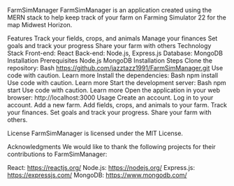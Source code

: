 FarmSimManager
FarmSimManager is an application created using the MERN stack to help keep track of your farm on Farming Simulator 22 for the map Midwest Horizon.

Features
Track your fields, crops, and animals
Manage your finances
Set goals and track your progress
Share your farm with others
Technology Stack
Front-end: React
Back-end: Node.js, Express.js
Database: MongoDB
Installation
Prerequisites
Node.js
MongoDB
Installation Steps
Clone the repository:
Bash
https://github.com/jazztazz1991/FarmSimManager.git
Use code with caution. Learn more
Install the dependencies:
Bash
npm install
Use code with caution. Learn more
Start the development server:
Bash
npm start
Use code with caution. Learn more
Open the application in your web browser:
http://localhost:3000
Usage
Create an account.
Log in to your account.
Add a new farm.
Add fields, crops, and animals to your farm.
Track your finances.
Set goals and track your progress.
Share your farm with others.

License
FarmSimManager is licensed under the MIT License.

Acknowledgments
We would like to thank the following projects for their contributions to FarmSimManager:

React: https://reactjs.org/
Node.js: https://nodejs.org/
Express.js: https://expressjs.com/
MongoDB: https://www.mongodb.com/
